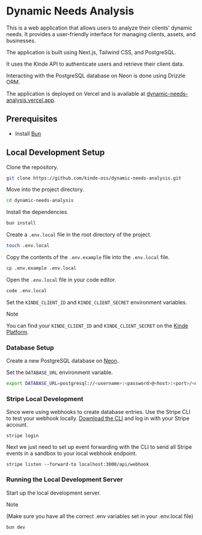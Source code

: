 # Dynamic Needs Analysis

This is a web application that allows users to analyze their clients' dynamic needs. It provides a user-friendly interface for managing clients, assets, and businesses.

The application is built using Next.js, Tailwind CSS, and PostgreSQL.

It uses the Kinde API to authenticate users and retrieve their client data.

Interacting with the PostgreSQL database on Neon is done using Drizzle ORM.

The application is deployed on Vercel and is available at [dynamic-needs-analysis.vercel.app](https://dynamic-needs-analysis.vercel.app/).

## Prerequisites

- Install [Bun](https://bun.sh/docs/installation)

## Local Development Setup

Clone the repository.

```bash
git clone https://github.com/kinde-oss/dynamic-needs-analysis.git
```

Move into the project directory.

```bash
cd dynamic-needs-analysis
```

Install the dependencies.

```bash
bun install
```

Create a `.env.local` file in the root directory of the project.

```bash
touch .env.local
```

Copy the contents of the `.env.example` file into the `.env.local` file.

```bash
cp .env.example .env.local
```

Open the `.env.local` file in your code editor.

```bash
code .env.local
```

Set the `KINDE_CLIENT_ID` and `KINDE_CLIENT_SECRET` environment variables.

> [!NOTE]  
> You can find your `KINDE_CLIENT_ID` and `KINDE_CLIENT_SECRET` on the [Kinde Platform](https://platform.kinde.com/).

### Database Setup

Create a new PostgreSQL database on [Neon](https://neon.tech/).

Set the `DATABASE_URL` environment variable.

```bash
export DATABASE_URL=postgresql://<username>:<password>@<host>:<port>/<database>
```

### Stripe Local Development

Since were using webhooks to create database entries. Use the Stripe CLI to test your webhook locally. [Download the CLI](https://docs.stripe.com/stripe-cli) and log in with your Stripe account.

```
stripe login
```

Next we just need to set up event forwarding with the CLI to send all Stripe events in a sandbox to your local webhook endpoint.

```
stripe listen --forward-to localhost:3000/api/webhook
```

### Running the Local Development Server

Start up the local development server.

> [!NOTE]  
> (Make sure you have all the correct .env variables set in your .env.local file)

```bash
bun dev
```
